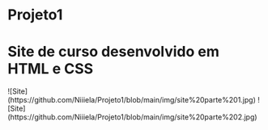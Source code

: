 # Projeto1
<h1>Site de curso desenvolvido em HTML e CSS</h1>
![Site](https://github.com/Niiiela/Projeto1/blob/main/img/site%20parte%201.jpg)
![Site](https://github.com/Niiiela/Projeto1/blob/main/img/site%20parte%202.jpg)
